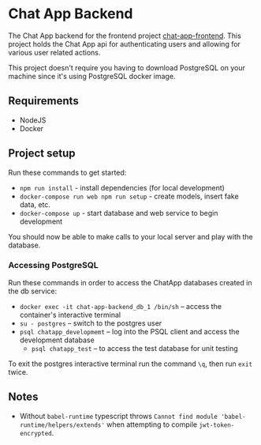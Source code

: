 # Chat App Backend
The Chat App backend for the frontend project [chat-app-frontend](https://github.com/AbrahamLara/Chat-App). This
project holds the Chat App api for authenticating users and allowing for various user related actions.

This project doesn't require you having to download PostgreSQL on your machine since it's using PostgreSQL docker image.

## Requirements
* NodeJS
* Docker

## Project setup
Run these commands to get started:
* `npm run install` - install dependencies (for local development)
* `docker-compose run web npm run setup` - create models, insert fake data, etc.
* `docker-compose up` - start database and web service to begin development

You should now be able to make calls to your local server and play with the database. 

### Accessing PostgreSQL
Run these commands in order to access the ChatApp databases created in the db service:
* `docker exec -it chat-app-backend_db_1 /bin/sh` – access the container's interactive terminal
* `su - postgres` – switch to the postgres user
* `psql chatapp_developmemt` – log into the PSQL client and access the development database
  * `psql chatapp_test` – to access the test database for unit testing

To exit the postgres interactive terminal run the command `\q`, then run `exit` twice.

## Notes 
* Without `babel-runtime` typescript throws `Cannot find module 'babel-runtime/helpers/extends'` when attempting to 
  compile `jwt-token-encrypted`.
